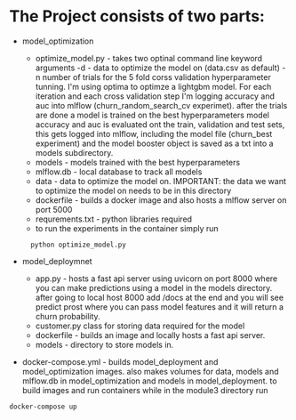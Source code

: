 # The Project consists of two parts:
* model_optimization
  * optimize_model.py - takes two optinal command line keyword arguments -d - data to optimize the model on (data.csv as default) -n number of trials for the 5 fold corss validation hyperparameter tunning. I'm using optima to optimze a lightgbm model. For each iteration and each cross validation step I'm logging accuracy and auc into mlflow (churn_random_search_cv experimet). after the trials are done a model is trained on the best hyperparameters model accuracy and auc is evaluated ont the train, validation and test sets, this gets logged into mlflow, including the model file (churn_best experiment) and the model booster object is saved as a txt into a models subdirectory.
  * models - models trained with the best hyperparameters
  * mlflow.db - local database to track all models
  * data - data to optimize the model on. IMPORTANT: the data we want to optimize the model on needs to be in this directory
  * dockerfile - builds a docker image and also hosts a mlflow server on port 5000
  * requrements.txt - python libraries required
  * to run the experiments in the container simply run
  ```
    python optimize_model.py
  ```
* model_deploymnet
  * app.py - hosts a fast api server using uvicorn on port 8000 where you can make predictions using a model in the models directory. after going to local host 8000 add /docs at the end and you will see predict prost where you can pass model features and it will return a churn probability.
  * customer.py class for storing data required for the model
  * dockerfile - builds an image and locally hosts a fast api server.
  * models - directory to store models in.
 
* docker-compose.yml - builds model_deployment and model_optimization images. also makes volumes for data, models and mlflow.db in model_optimization and models in model_deployment. to build images and run containers while in the module3 directory run
```
docker-compose up
```


